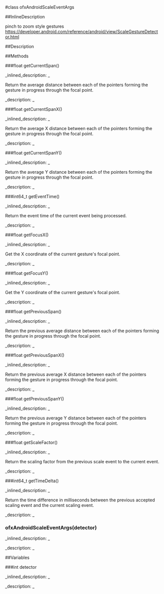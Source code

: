 #class ofxAndroidScaleEventArgs


<!--
_visible: True_
_advanced: False_
_istemplated: False_
_extends: _
-->

##InlineDescription

pinch to zoom style gestures
https://developer.android.com/reference/android/view/ScaleGestureDetector.html





##Description





##Methods



###float getCurrentSpan()

<!--
_syntax: getCurrentSpan()_
_name: getCurrentSpan_
_returns: float_
_returns_description: _
_parameters: _
_access: public_
_version_started: 0.9.0_
_version_deprecated: _
_summary: _
_constant: False_
_static: False_
_visible: True_
_advanced: False_
-->

_inlined_description: _

Return the average distance between each of the pointers forming the gesture in progress through the focal point.





_description: _







<!----------------------------------------------------------------------------->

###float getCurrentSpanX()

<!--
_syntax: getCurrentSpanX()_
_name: getCurrentSpanX_
_returns: float_
_returns_description: _
_parameters: _
_access: public_
_version_started: 0.9.0_
_version_deprecated: _
_summary: _
_constant: False_
_static: False_
_visible: True_
_advanced: False_
-->

_inlined_description: _

Return the average X distance between each of the pointers forming the gesture in progress through the focal point.





_description: _







<!----------------------------------------------------------------------------->

###float getCurrentSpanY()

<!--
_syntax: getCurrentSpanY()_
_name: getCurrentSpanY_
_returns: float_
_returns_description: _
_parameters: _
_access: public_
_version_started: 0.9.0_
_version_deprecated: _
_summary: _
_constant: False_
_static: False_
_visible: True_
_advanced: False_
-->

_inlined_description: _

Return the average Y distance between each of the pointers forming the gesture in progress through the focal point.





_description: _







<!----------------------------------------------------------------------------->

###int64_t getEventTime()

<!--
_syntax: getEventTime()_
_name: getEventTime_
_returns: int64_t_
_returns_description: _
_parameters: _
_access: public_
_version_started: 0.9.0_
_version_deprecated: _
_summary: _
_constant: False_
_static: False_
_visible: True_
_advanced: False_
-->

_inlined_description: _

Return the event time of the current event being processed.





_description: _







<!----------------------------------------------------------------------------->

###float getFocusX()

<!--
_syntax: getFocusX()_
_name: getFocusX_
_returns: float_
_returns_description: _
_parameters: _
_access: public_
_version_started: 0.9.0_
_version_deprecated: _
_summary: _
_constant: False_
_static: False_
_visible: True_
_advanced: False_
-->

_inlined_description: _

Get the X coordinate of the current gesture's focal point.





_description: _







<!----------------------------------------------------------------------------->

###float getFocusY()

<!--
_syntax: getFocusY()_
_name: getFocusY_
_returns: float_
_returns_description: _
_parameters: _
_access: public_
_version_started: 0.9.0_
_version_deprecated: _
_summary: _
_constant: False_
_static: False_
_visible: True_
_advanced: False_
-->

_inlined_description: _

Get the Y coordinate of the current gesture's focal point.





_description: _







<!----------------------------------------------------------------------------->

###float getPreviousSpan()

<!--
_syntax: getPreviousSpan()_
_name: getPreviousSpan_
_returns: float_
_returns_description: _
_parameters: _
_access: public_
_version_started: 0.9.0_
_version_deprecated: _
_summary: _
_constant: False_
_static: False_
_visible: True_
_advanced: False_
-->

_inlined_description: _

Return the previous average distance between each of the pointers forming the gesture in progress through the focal point.





_description: _







<!----------------------------------------------------------------------------->

###float getPreviousSpanX()

<!--
_syntax: getPreviousSpanX()_
_name: getPreviousSpanX_
_returns: float_
_returns_description: _
_parameters: _
_access: public_
_version_started: 0.9.0_
_version_deprecated: _
_summary: _
_constant: False_
_static: False_
_visible: True_
_advanced: False_
-->

_inlined_description: _

Return the previous average X distance between each of the pointers forming the gesture in progress through the focal point.





_description: _







<!----------------------------------------------------------------------------->

###float getPreviousSpanY()

<!--
_syntax: getPreviousSpanY()_
_name: getPreviousSpanY_
_returns: float_
_returns_description: _
_parameters: _
_access: public_
_version_started: 0.9.0_
_version_deprecated: _
_summary: _
_constant: False_
_static: False_
_visible: True_
_advanced: False_
-->

_inlined_description: _

Return the previous average Y distance between each of the pointers forming the gesture in progress through the focal point.





_description: _







<!----------------------------------------------------------------------------->

###float getScaleFactor()

<!--
_syntax: getScaleFactor()_
_name: getScaleFactor_
_returns: float_
_returns_description: _
_parameters: _
_access: public_
_version_started: 0.9.0_
_version_deprecated: _
_summary: _
_constant: False_
_static: False_
_visible: True_
_advanced: False_
-->

_inlined_description: _

Return the scaling factor from the previous scale event to the current event.





_description: _







<!----------------------------------------------------------------------------->

###int64_t getTimeDelta()

<!--
_syntax: getTimeDelta()_
_name: getTimeDelta_
_returns: int64_t_
_returns_description: _
_parameters: _
_access: public_
_version_started: 0.9.0_
_version_deprecated: _
_summary: _
_constant: False_
_static: False_
_visible: True_
_advanced: False_
-->

_inlined_description: _

Return the time difference in milliseconds between the previous accepted scaling event and the current scaling event.





_description: _







<!----------------------------------------------------------------------------->

### ofxAndroidScaleEventArgs(detector)

<!--
_syntax: ofxAndroidScaleEventArgs(detector)_
_name: ofxAndroidScaleEventArgs_
_returns: _
_returns_description: _
_parameters: int detector_
_access: public_
_version_started: 0.9.0_
_version_deprecated: _
_summary: _
_constant: False_
_static: False_
_visible: True_
_advanced: False_
-->

_inlined_description: _







_description: _







<!----------------------------------------------------------------------------->

##Variables



###int detector

<!--
_name: detector_
_type: int_
_access: private_
_version_started: 0.9.0_
_version_deprecated: _
_summary: _
_visible: True_
_constant: False_
_advanced: False_
-->

_inlined_description: _







_description: _







<!----------------------------------------------------------------------------->

